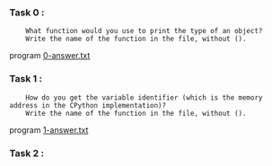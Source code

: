 ### Task 0 : 
        What function would you use to print the type of an object?
        Write the name of the function in the file, without ().
program [0-answer.txt](https://github.com/Mylliah/holbertonschool-higher_level_programming/blob/main/python-everything_is_object/0-answer.txt)

### Task 1 :
        How do you get the variable identifier (which is the memory address in the CPython implementation)?
        Write the name of the function in the file, without ().
program [1-answer.txt](https://github.com/Mylliah/holbertonschool-higher_level_programming/blob/main/python-everything_is_object/1-answer.txt)

### Task 2 :
        